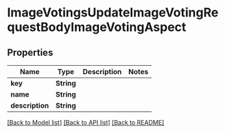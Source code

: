 # ImageVotingsUpdateImageVotingRequestBodyImageVotingAspect

## Properties

Name | Type | Description | Notes
------------ | ------------- | ------------- | -------------
**key** | **String** |  | 
**name** | **String** |  | 
**description** | **String** |  | 

[[Back to Model list]](../README.md#documentation-for-models) [[Back to API list]](../README.md#documentation-for-api-endpoints) [[Back to README]](../README.md)


